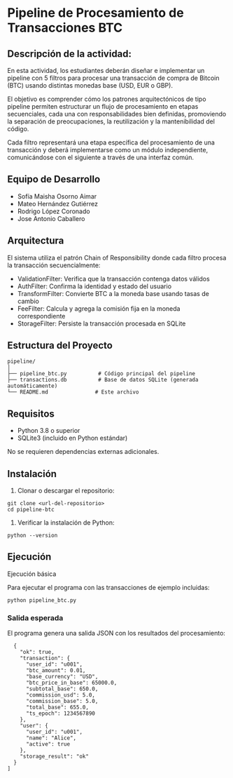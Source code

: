 # Pipeline de Procesamiento de Transacciones BTC
## Descripción de la actividad:
En esta actividad, los estudiantes deberán diseñar e implementar un pipeline con 5 filtros para procesar una transacción de compra de Bitcoin (BTC) usando distintas monedas base (USD, EUR o GBP).

El objetivo es comprender cómo los patrones arquitectónicos de tipo pipeline permiten estructurar un flujo de procesamiento en etapas secuenciales, cada una con responsabilidades bien definidas, promoviendo la separación de preocupaciones, la reutilización y la mantenibilidad del código.

Cada filtro representará una etapa específica del procesamiento de una transacción y deberá implementarse como un módulo independiente, comunicándose con el siguiente a través de una interfaz común.

## Equipo de Desarrollo
- Sofía Maisha Osorno Aimar
- Mateo Hernández Gutiérrez
- Rodrigo López Coronado
- Jose Antonio Caballero

## Arquitectura
El sistema utiliza el patrón Chain of Responsibility donde cada filtro procesa la transacción secuencialmente:

- ValidationFilter: Verifica que la transacción contenga datos válidos
- AuthFilter: Confirma la identidad y estado del usuario
- TransformFilter: Convierte BTC a la moneda base usando tasas de cambio
- FeeFilter: Calcula y agrega la comisión fija en la moneda correspondiente
- StorageFilter: Persiste la transacción procesada en SQLite

## Estructura del Proyecto
```
pipeline/
│
├── pipeline_btc.py          # Código principal del pipeline
├── transactions.db          # Base de datos SQLite (generada automáticamente)
└── README.md               # Este archivo
```

## Requisitos

- Python 3.8 o superior
- SQLite3 (incluido en Python estándar)

No se requieren dependencias externas adicionales.

## Instalación

1. Clonar o descargar el repositorio:

```
git clone <url-del-repositorio>
cd pipeline-btc
```

1. Verificar la instalación de Python:

```
python --version
```

## Ejecución
Ejecución básica

Para ejecutar el programa con las transacciones de ejemplo incluidas:

```
python pipeline_btc.py
```

### Salida esperada
El programa genera una salida JSON con los resultados del procesamiento:

```[
  {
    "ok": true,
    "transaction": {
      "user_id": "u001",
      "btc_amount": 0.01,
      "base_currency": "USD",
      "btc_price_in_base": 65000.0,
      "subtotal_base": 650.0,
      "commission_usd": 5.0,
      "commission_base": 5.0,
      "total_base": 655.0,
      "ts_epoch": 1234567890
    },
    "user": {
      "user_id": "u001",
      "name": "Alice",
      "active": true
    },
    "storage_result": "ok"
  }
]
```
